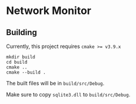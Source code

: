 # Network Monitor

## Building

Currently, this project requires `cmake >= v3.9.x`

`mkdir build`  
`cd build`  
`cmake ..`  
`cmake --build .`

The built files will be in `build/src/Debug`.

Make sure to copy `sqlite3.dll` to `build/src/Debug`.
